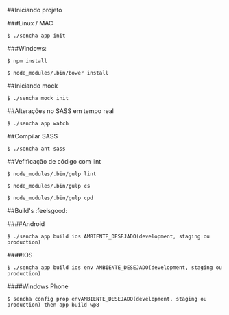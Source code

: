 
##Iniciando projeto

###Linux / MAC

`$ ./sencha app init`


###Windows:

`$ npm install`

`$ node_modules/.bin/bower install`


##Iniciando mock

`$ ./sencha mock init`


##Alterações no SASS em tempo real

`$ ./sencha app watch`


##Compilar SASS

`$ ./sencha ant sass`


##Vefificação de código com lint

`$ node_modules/.bin/gulp lint`

`$ node_modules/.bin/gulp cs`

`$ node_modules/.bin/gulp cpd`


##Build's :feelsgood:

####Android

`$ ./sencha app build ios AMBIENTE_DESEJADO(development, staging ou production)`

####IOS

`$ ./sencha app build ios env AMBIENTE_DESEJADO(development, staging ou production)`

####Windows Phone

`$ sencha config prop envAMBIENTE_DESEJADO(development, staging ou production) then app build wp8`



